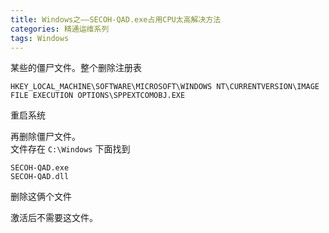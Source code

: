 ```yaml
---
title: Windows之——SECOH-QAD.exe占用CPU太高解决方法
categories: 精通运维系列
tags: Windows
---
```

某些的僵尸文件。整个删除注册表

    
    
    HKEY_LOCAL_MACHINE\SOFTWARE\MICROSOFT\WINDOWS NT\CURRENTVERSION\IMAGE FILE EXECUTION OPTIONS\SPPEXTCOMOBJ.EXE

重启系统

再删除僵尸文件。  
文件存在 `C:\Windows` 下面找到

    
    
    SECOH-QAD.exe
    SECOH-QAD.dll

删除这俩个文件

激活后不需要这文件。

